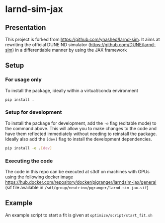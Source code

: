 # larnd-sim-jax

## Presentation

This project is forked from https://github.com/ynashed/larnd-sim.
It aims at rewriting the official DUNE ND simulator (https://github.com/DUNE/larnd-sim) in a differentiable manner by using the JAX framework

## Setup

### For usage only

To install the package, ideally within a virtual/conda environment
```bash
pip install .
```

### Setup for development

To install the package for development, add the `-e` flag (editable mode) to the command above. This will allow you to make changes to the code and have them reflected immediately without needing to reinstall the package. Ideally also add the `[dev]` flag to install the development dependencies.
```bash
pip install -e .[dev]
```

### Executing the code

The code in this repo can be executed at s3df on machines with GPUs using the following docker image https://hub.docker.com/repository/docker/pigranger/larndsim-jax/general (sif file available in `/sdf/group/neutrino/pgranger/larnd-sim-jax.sif`)

## Example

An example script to start a fit is given at `optimize/script/start_fit.sh`